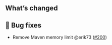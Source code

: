 ## What’s changed

## 🐛 Bug fixes

- Remove Maven memory limit @erik73 ([#200](https://github.com/erik73/addon-steve/pull/200))
